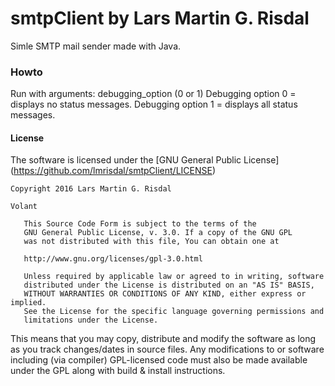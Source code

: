 # **smtpClient** by Lars Martin G. Risdal
Simle SMTP mail sender made with Java.

### Howto
Run with arguments: <hostname> debugging_option (0 or 1)
Debugging option 0 = displays no status messages.
Debugging option 1 = displays all status messages.


#### License
The software is licensed under the [GNU General Public License] (https://github.com/lmrisdal/smtpClient/LICENSE)
````
Copyright 2016 Lars Martin G. Risdal

Volant

   This Source Code Form is subject to the terms of the 
   GNU General Public License, v. 3.0. If a copy of the GNU GPL 
   was not distributed with this file, You can obtain one at 
   
   http://www.gnu.org/licenses/gpl-3.0.html
   
   Unless required by applicable law or agreed to in writing, software
   distributed under the License is distributed on an "AS IS" BASIS,
   WITHOUT WARRANTIES OR CONDITIONS OF ANY KIND, either express or implied.
   See the License for the specific language governing permissions and
   limitations under the License.
````
This means that you may copy, distribute and modify the software as long as you track changes/dates in source files. Any modifications to or software including (via compiler) GPL-licensed code must also be made available under the GPL along with build & install instructions.
